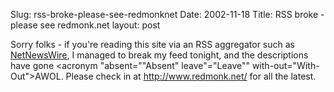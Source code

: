 Slug: rss-broke-please-see-redmonknet
Date: 2002-11-18
Title: RSS broke - please see redmonk.net
layout: post

Sorry folks - if you&#39;re reading this site via an RSS aggregator such as <a href="http://www.ranchero.com/software/netnewswire/">NetNewsWire</a>, I managed to break my feed tonight, and the descriptions have gone <acronym "absent="&quot;Absent" leave"="Leave&quot;" with-out="With-Out">AWOL</acronym>. Please check in at http://www.redmonk.net/ for all the latest.
